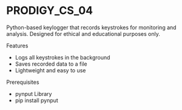 # PRODIGY_CS_04

Python-based keylogger that records keystrokes for monitoring and analysis. Designed for ethical and educational purposes only.  

Features  
- Logs all keystrokes in the background  
- Saves recorded data to a file  
- Lightweight and easy to use  

Prerequisites  
- pynput Library
- pip install pynput
